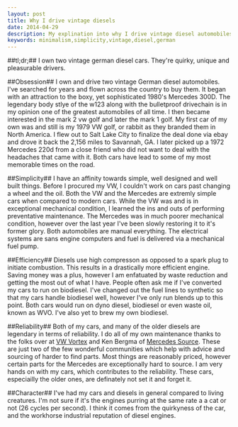 ```yaml
---
layout: post
title: Why I drive vintage diesels
date: 2014-04-29
description: My explination into why I drive vintage diesel automobiles.
keywords: minimalism,simplicity,vintage,diesel,german
---
```

##tl;dr;##
I own two vintage german diesel cars.  They're quirky, unique and pleasurable drivers.

##Obsession##
I own and drive two vintage German diesel automobiles.  I've searched for years and flown across the country to buy them.  It began with an attraction to the boxy, yet sophisticated 1980's Mercedes 300D.  The legendary body stlye of the w123 along with the bulletproof drivechain is in my opinion one of the greatest automobiles of all time.  I then became interested in the mark 2 vw golf and later the mark 1 golf.  My first car of my own was and still is my 1979 VW golf, or rabbit as they branded them in North America.  I flew out to Salt Lake City to finalize the deal done via ebay and drove it back the 2,156 miles to Savannah, GA.  I later picked up a 1972 Mercedes 220d from a close friend who did not want to deal with the headaches that came with it.  Both cars have lead to some of my most memorable times on the road.

##Simplicity##
I have an affinity towards simple, well designed and well built things.  Before I procured my VW, I couldn't work on cars past changing a wheel and the oil.  Both the VW and the Mercedes are extremly simple cars when compared to modern cars.  While the VW was and is in exceptional mechanical condition, I learned the ins and outs of performing preventative maintenance.  The Mercedes was in much poorer mechanical condition, however over the last year I've been slowly restoring it to it's former glory.  Both automobiles are manual everything.  The electrical systems are sans engine computers and fuel is delivered via a mechanical fuel pump.  

##Efficiency##
Diesels use high compresson as opposed to a spark plug to initiate combustion.  This results in a drastically more efficient engine.  Saving money was a plus, however I am enfatuated by waste reduction and getting the most out of what I have.  People often ask me if I've converted my cars to run on biodiesel.  I've changed out the fuel lines to synthetic so that my cars handle biodiesel well, however I've only run blends up to this point.  Both cars would run on dyno diesel, biodiesel or even waste oil, known as WVO.  I've also yet to brew my own biodiesel.

##Reliability##
Both of my cars, and many of the older diesels are legendary in terms of reliability.  I do all of my own maintenance thanks to the folks over at <a href="http://forums.vwvortex.com/">VW Vortex</a> and Ken Bergma of <a href="https://mercedessource.com/">Mercedes Source</a>.  These are just two of the few wonderful communities which help with advice and sourcing of harder to find parts.  Most things are reasonably priced, however certain parts for the Mercedes are exceptionally hard to source.  I am very hands on with my cars, which contributes to the reliability.  These cars, especiailly the older ones, are definately not set it and forget it.

##Character##
I've had my cars and diesels in general compared to living creatures.  I'm not sure if it's the engines purring at the same rate a a cat or not (26 cycles per second).  I think it comes from the quirkyness of the car, and the workhorse industrial reputation of diesel engines.